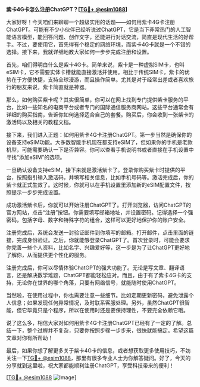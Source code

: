 **紫卡4G卡怎么注册ChatGPT？[[TG💪+ @esim1088](https://t.me/s/esim1088)]**

大家好呀！今天咱们来聊聊一个超级实用的话题——如何用紫卡4G卡注册ChatGPT。可能有不少小伙伴已经听说过ChatGPT，它是当下非常热门的人工智能语言模型，能回答问题、创作文字，还能进行对话交流，简直是现代生活的好帮手。不过，要使用它，首先得有个稳定的网络环境，而紫卡4G卡就是一个不错的选择。接下来，我就详细地教大家如何一步步完成注册和设置。

首先，咱们得明白什么是紫卡4G卡。简单来说，紫卡是一种虚拟SIM卡，也叫eSIM卡，它不需要实体卡槽就能直接激活并使用。相比于传统SIM卡，紫卡的优势在于方便快捷，支持全球漫游，而且操作简单。尤其是对于经常出差或者喜欢旅行的朋友来说，紫卡简直就是神器。

那么，如何购买紫卡呢？其实很简单，你可以在网上找到专门提供紫卡服务的平台，比如一些知名的电商平台或者专门的国际通信服务商网站。这些平台通常会有详细的购买指南，告诉你如何选择适合自己的套餐。购买后，你会收到一张紫卡的激活码以及相关的教程文档。

接下来，我们进入正题：如何用紫卡4G卡注册ChatGPT。第一步当然是确保你的设备支持eSIM功能。大多数智能手机现在都支持eSIM了，但如果你的手机是老款机型，可能需要确认一下是否兼容。你可以查看手机说明书或者直接在手机设置中寻找“添加eSIM”的选项。

一旦确认设备支持eSIM，接下来就是激活紫卡了。登录你购买紫卡时提供的平台，按照指引输入激活码，并填写相关信息，比如手机号码等。激活完成后，你的紫卡就正式生效了。这时候，你就可以在手机设置里添加新的eSIM配置文件，按照提示一步步完成设置。

成功激活紫卡后，你就可以开始注册ChatGPT了。打开浏览器，访问ChatGPT的官方网站，点击“注册”按钮。你需要填写邮箱地址，并设置密码。记得选择一个强密码，包括字母、数字和特殊字符的组合，这样可以更好地保护你的账户安全。

注册完成后，系统会发送一封验证邮件到你填写的邮箱。打开邮件，点击里面的链接，完成身份验证。之后，你就能够登录ChatGPT了。首次登录时，可能会要求你完善一些个人资料，比如名字、兴趣爱好等，这一步是为了让ChatGPT更好地了解你，从而提供更个性化的服务。

注册完成后，你可以尽情体验ChatGPT的强大功能了。无论是写文章、翻译语言，还是解决数学难题，ChatGPT都能轻松应对。而且，由于有了紫卡4G卡的支持，无论你在世界的哪个角落，只要有网络信号，就能随时使用ChatGPT。

当然啦，在使用过程中，你也需要注意一些细节。比如定期更新密码，避免泄露个人信息；如果发现任何异常情况，及时联系客服处理。另外，虽然ChatGPT很智能，但它毕竟只是个程序，所以在使用时还是要保持理性，不要完全依赖它哦。

说了这么多，相信大家对如何用紫卡4G卡注册ChatGPT已经有了一定的了解。总结一下，整个过程并不复杂，只要你按照步骤一步步来，很快就能搞定。希望这篇文章对你有所帮助！

最后，如果你想了解更多关于紫卡4G卡的信息，或者想获取更多使用技巧，不妨关注一下[TG💪+ @esim1088](https://t.me/s/esim1088)，那里有很多专业人士为你解答疑问。好了，今天的分享就到这里啦，祝大家都能顺利注册ChatGPT，享受科技带来的便利！

[[TG💪+ @esim1088](https://t.me/s/esim1088) ![Image](https://i.postimg.cc/4NQfJmqS/Snipaste-2025-05-13-00-14-12.png)]